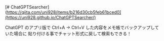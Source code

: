 [# ChatGPTSearcher](https://qiita.com/uni928/items/b216d30cb5feb61bced0](https://uni928.github.io/ChatGPTSearcher/)

ChatGPT のアプリ版で Ctrl+A → Ctrl+V した内容をメモ帳でバックアップしていた場合に
貼り付ける事でチャット形式に戻して検索もできる！
